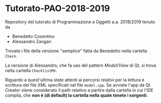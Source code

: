 # Tutorato-PAO-2018-2019
Repository del tutorato di Programmazione a Oggetti a.a. 2018/2019 tenuto da 
* Benedetto Cosentino
* Alessandro Zangari

Trovate i file della versione "semplice" fatta da Benedetto nella cartella `Check`.

La versione di Alessandro, che fa uso del pattern *Model/View* di Qt, si trova nella cartella `ChecklistMV`.

Riguardo a quest'ultima state attenti ai percorsi relativi per la lettura e scrittura del file XML specificati nel file `model.cpp`. Se avviate l'app da Qt Creator viene considerato il path relativo a partire dalla cartella in cui l'IDE compila, che **non è (di default) la cartella nella quale tenete i sorgenti**.